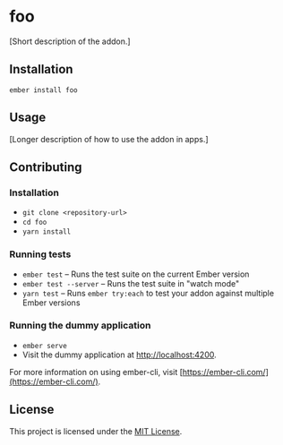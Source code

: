 foo
==============================================================================

[Short description of the addon.]

Installation
------------------------------------------------------------------------------

```
ember install foo
```


Usage
------------------------------------------------------------------------------

[Longer description of how to use the addon in apps.]


Contributing
------------------------------------------------------------------------------

### Installation

* `git clone <repository-url>`
* `cd foo`
* `yarn install`

### Running tests

* `ember test` – Runs the test suite on the current Ember version
* `ember test --server` – Runs the test suite in "watch mode"
* `yarn test` – Runs `ember try:each` to test your addon against multiple Ember versions

### Running the dummy application

* `ember serve`
* Visit the dummy application at [http://localhost:4200](http://localhost:4200).

For more information on using ember-cli, visit [https://ember-cli.com/](https://ember-cli.com/).


License
------------------------------------------------------------------------------

This project is licensed under the [MIT License](LICENSE.md).
